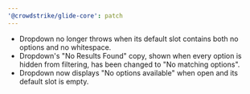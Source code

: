 ```yaml
---
'@crowdstrike/glide-core': patch
---
```


- Dropdown no longer throws when its default slot contains both no options and no whitespace.
- Dropdown's "No Results Found" copy, shown when every option is hidden from filtering, has been changed to "No matching options".
- Dropdown now displays "No options available" when open and its default slot is empty.

